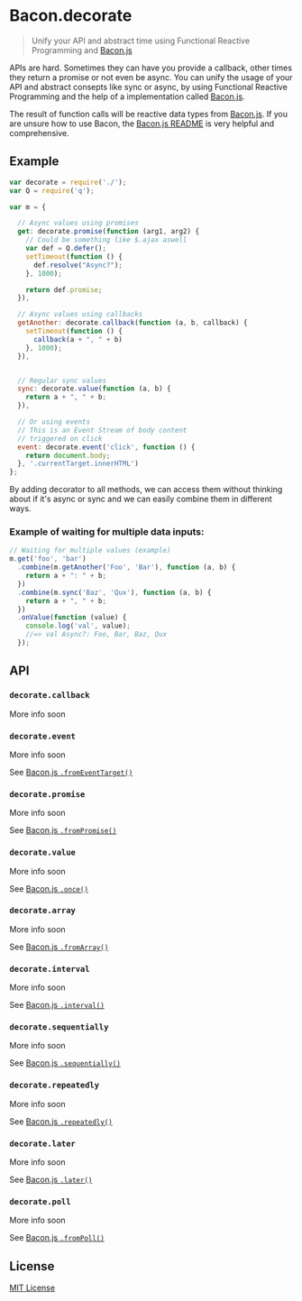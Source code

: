 # Bacon.decorate

> Unify your API and abstract time using Functional Reactive Programming and [Bacon.js](https://github.com/baconjs/bacon.js)

APIs are hard. Sometimes they can have you provide a callback,
other times they return a promise or not even be async. You
can unify the usage of your API and abstract consepts like
sync or async, by using Functional Reactive Programming
and the help of a implementation called [Bacon.js](https://github.com/baconjs/bacon.js).

The result of function calls will be reactive data types
from [Bacon.js](https://github.com/baconjs/bacon.js). If you
are unsure how to use Bacon, the [Bacon.js README](https://github.com/baconjs/bacon.js)
is very helpful and comprehensive.

## Example

```javascript
var decorate = require('./');
var Q = require('q');

var m = {

  // Async values using promises
  get: decorate.promise(function (arg1, arg2) {
    // Could be something like $.ajax aswell
    var def = Q.defer();
    setTimeout(function () {
      def.resolve("Async?");
    }, 1000);

    return def.promise;
  }),

  // Async values using callbacks
  getAnother: decorate.callback(function (a, b, callback) {
    setTimeout(function () {
      callback(a + ", " + b)
    }, 1000);
  }),


  // Regular sync values
  sync: decorate.value(function (a, b) {
    return a + ", " + b;
  }),

  // Or using events
  // This is an Event Stream of body content
  // triggered on click
  event: decorate.event('click', function () {
    return document.body;
  }, '.currentTarget.innerHTML')
};
```

By adding decorator to all methods, we can access them
without thinking about if it's async or sync and we
can easily combine them in different ways.

### Example of waiting for multiple data inputs:

```javascript
// Waiting for multiple values (example)
m.get('foo', 'bar')
  .combine(m.getAnother('Foo', 'Bar'), function (a, b) {
    return a + ": " + b;
  })
  .combine(m.sync('Baz', 'Qux'), function (a, b) {
    return a + ", " + b;
  })
  .onValue(function (value) {
    console.log('val', value);
    //=> val Async?: Foo, Bar, Baz, Qux
  });
```

## API

### ```decorate.callback```
More info soon

### ```decorate.event```
More info soon

See [Bacon.js `.fromEventTarget()`](https://github.com/baconjs/bacon.js#bacon-fromeventtarget)

### ```decorate.promise```
More info soon

See [Bacon.js `.fromPromise()`](https://github.com/baconjs/bacon.js#bacon-frompromise)

### ```decorate.value```
More info soon

See [Bacon.js `.once()`](https://github.com/baconjs/bacon.js#bacon-once)

### ```decorate.array```
More info soon

See [Bacon.js `.fromArray()`](https://github.com/baconjs/bacon.js#bacon-fromarray)

### ```decorate.interval```
More info soon

See [Bacon.js `.interval()`](https://github.com/baconjs/bacon.js#bacon-interval)


### ```decorate.sequentially```
More info soon

See [Bacon.js `.sequentially()`](https://github.com/baconjs/bacon.js#bacon-sequentially)


### ```decorate.repeatedly```
More info soon

See [Bacon.js `.repeatedly()`](https://github.com/baconjs/bacon.js#bacon-repeatedly)


### ```decorate.later```
More info soon

See [Bacon.js `.later()`](https://github.com/baconjs/bacon.js#bacon-later)


### ```decorate.poll```
More info soon

See [Bacon.js `.fromPoll()`](https://github.com/baconjs/bacon.js#bacon-frompoll)

## License

[MIT License](http://en.wikipedia.org/wiki/MIT_License)



